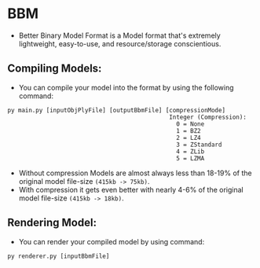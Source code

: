 # BBM
- Better Binary Model Format is a Model format that's extremely lightweight, easy-to-use, and resource/storage conscientious.

## Compiling Models:
- You can compile your model into the format by using the following command:
```
py main.py [inputObjPlyFile] [outputBbmFile] [compressionMode]
                                              Integer (Compression):
                                                0 = None
                                                1 = BZ2
                                                2 = LZ4
                                                3 = ZStandard
                                                4 = ZLib
                                                5 = LZMA
```
- Without compression Models are almost always less than 18-19% of the original model file-size `(415kb -> 75kb)`.
- With compression it gets even better with nearly 4-6% of the original model file-size `(415kb -> 18kb)`.

## Rendering Model:
- You can render your compiled model by using command:
```
py renderer.py [inputBbmFile]
```
